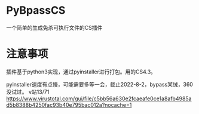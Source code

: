 # PyBpassCS
一个简单的生成免杀可执行文件的CS插件

# 注意事项
插件基于python3实现，通过pyinstaller进行打包。用的CS4.3。

pyinstaller速度有点慢，可能需要多等一会，截止2022-8-2，bypass某绒，360没试过。
v站13/71
https://www.virustotal.com/gui/file/c5bb56a630e2fcaeafe0ce1a8afb4985ad5b8388b4250fac93b40e795bac012a?nocache=1
